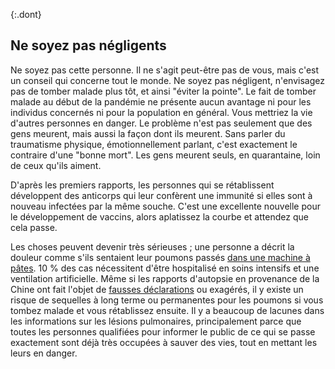 {:.dont}
## Ne soyez pas négligents

Ne soyez pas cette personne. Il ne s'agit peut-être pas de vous, mais c'est un conseil qui concerne tout le monde. Ne soyez pas négligent, n'envisagez pas de tomber malade plus tôt, et ainsi "éviter la pointe". Le fait de tomber malade au début de la pandémie ne présente aucun avantage ni pour les individus concernés ni pour la population en général. Vous mettriez la vie d'autres personnes en danger. Le problème n'est pas seulement que des gens meurent, mais aussi la façon dont ils meurent. Sans parler du traumatisme physique, émotionnellement parlant, c'est exactement le contraire d'une "bonne mort". Les gens meurent seuls, en quarantaine, loin de ceux qu'ils aiment.

D'après les premiers rapports, les personnes qui se rétablissent développent des anticorps qui leur confèrent une immunité si elles sont à nouveau infectées par la même souche. C'est une excellente nouvelle pour le développement de vaccins, alors aplatissez la courbe et attendez que cela passe.

Les choses peuvent devenir très sérieuses ; une personne a décrit la douleur comme s'ils sentaient leur poumons passés [dans une machine à pâtes](https://twitter.com/stuff_so/status/1236517734189391875). 10 % des cas nécessitent d'être hospitalisé en soins intensifs et une ventilation artificielle. Même si les rapports d'autopsie en provenance de la Chine ont fait l'objet de [fausses déclarations](https://twitter.com/CT_Bergstrom/status/1235797950451703809) ou exagérés, il y existe un risque de sequelles à long terme ou permanentes pour les poumons si vous tombez malade et vous rétablissez ensuite. Il y a beaucoup de lacunes dans les informations sur les lésions pulmonaires, principalement parce que toutes les personnes qualifiées pour informer le public de ce qui se passe exactement sont déjà très occupées à sauver des vies, tout en mettant les leurs en danger.
